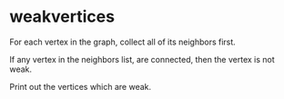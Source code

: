 # weakvertices

For each vertex in the graph, collect all of its neighbors first.

If any vertex in the neighbors list, are connected, then the vertex is not weak.

Print out the vertices which are weak.
